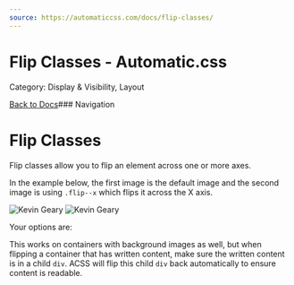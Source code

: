 ```yaml
---
source: https://automaticcss.com/docs/flip-classes/
---
```


# Flip Classes - Automatic.css

Category: Display & Visibility, Layout

[Back to Docs](https://automaticcss.com/docs)### Navigation

# Flip Classes

Flip classes allow you to flip an element across one or more axes.

In the example below, the first image is the default image and the second image is using `.flip--x` which flips it across the X axis.

![Kevin Geary](https://automaticcss.com/wp-content/uploads/kg-avatar-1024x1024.jpg)
![Kevin Geary](https://automaticcss.com/wp-content/uploads/kg-avatar-1024x1024.jpg)

Your options are:

This works on containers with background images as well, but when flipping a container that has written content, make sure the written content is in a child `div`. ACSS will flip this child `div` back automatically to ensure content is readable.

